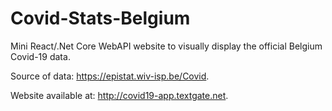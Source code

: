 # Covid-Stats-Belgium
Mini React/.Net Core WebAPI website to visually display the official Belgium Covid-19 data.

Source of data: https://epistat.wiv-isp.be/Covid.

Website available at: http://covid19-app.textgate.net.